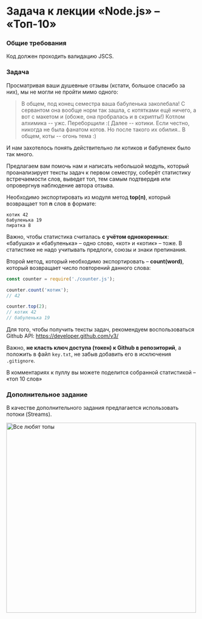 # Задача к лекции «Node.js» – «Топ-10»

### Общие требования

Код должен проходить валидацию JSCS.

### Задача

Просматривая ваши душевные отзывы (кстати, большое спасибо за них), мы не могли не
пройти мимо одного:

> В общем, под конец семестра ваша бабуленька заколебала! С сервантом она вообще норм так зашла, с котятками ещё ничего, а вот с макетом и (обоже, она пробралась и в скрипты!) Котлом алхимика -- ужс. Переборщили :( Далее -- котики. Если честно, никогда не была фанатом котов. Но после такого их обилия.. В общем, коты -- огонь тема :)

И нам захотелось понять действительно ли котиков и бабуленек было так много.

Предлагаем вам помочь нам и написать небольшой модуль, который проанализирует
тексты задач к первом семестру, соберёт статистику встречаемости слов, выведет
топ, тем самым подтвердив или опровергнув наблюдение автора отзыва.

Необходимо экспортировать из модуля метод __top(n)__, который возвращает топ __n__ слов в формате:
```
котик 42
бабуленька 19
пиратка 8
```

Важно, чтобы статистика считалась __с учётом однокоренных__: «бабушка» и «бабуленька» – одно слово,
«кот» и «котик» – тоже. В статистике не надо учитывать предлоги, союзы и знаки препинания.

Второй метод, который необходимо экспортировать – __count(word)__,
который возвращает число повторений данного слова:

```js
const counter = require('./counter.js');

counter.count('котик');
// 42

counter.top(2);
// котик 42
// бабуленька 19
```

Для того, чтобы получить тексты задач, рекомендуем воспользоваться Github API:
https://developer.github.com/v3/

Важно, __не класть ключ доступа (токен) к Github в репозиторий__,
а положить в файл `key.txt`, не забыв добавить его в исключения `.gitignore`.

В комментариях к пуллу вы можете поделится собранной статистикой – «топ 10 слов»

### Дополнительное задание

В качестве дополнительного задания предлагается использовать потоки (Streams).

<img width="500" src="https://cloud.githubusercontent.com/assets/4534405/13143204/251de9fc-d664-11e5-9321-f04847e243e3.jpg" title="Все любят топы">
